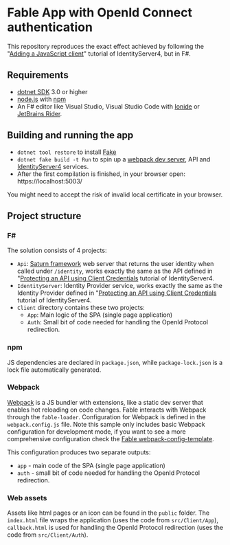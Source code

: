 # Fable App with OpenId Connect authentication

This repository reproduces the exact effect achieved by following the "[Adding a JavaScript client](https://identityserver4.readthedocs.io/en/latest/quickstarts/4_javascript_client.html)" tutorial of IdentityServer4, but in F#.

## Requirements

* [dotnet SDK](https://www.microsoft.com/net/download/core) 3.0 or higher
* [node.js](https://nodejs.org) with [npm](https://www.npmjs.com/)
* An F# editor like Visual Studio, Visual Studio Code with [Ionide](http://ionide.io/) or [JetBrains Rider](https://www.jetbrains.com/rider/).

## Building and running the app

* `dotnet tool restore` to install [Fake](https://fake.build/)
* `dotnet fake build -t Run` to spin up a [webpack dev server](https://webpack.js.org/configuration/dev-server/), API and [IdentityServer4](https://identityserver4.readthedocs.io/en/latest/) services.
* After the first compilation is finished, in your browser open: https://localhost:5003/

You might need to accept the risk of invalid local certificate in your browser.

## Project structure

### F#

The solution consists of 4 projects:

- `Api`: [Saturn framework](https://saturnframework.org/) web server that returns the user identity when called under `/identity`, works exactly the same as the API defined in "[Protecting an API using Client Credentials](https://identityserver4.readthedocs.io/en/latest/quickstarts/1_client_credentials.html) tutorial of IdentityServer4.
- `IdentityServer`: Identity Provider service, works exactly the same as the Identity Provider defined in "[Protecting an API using Client Credentials](https://identityserver4.readthedocs.io/en/latest/quickstarts/1_client_credentials.html) tutorial of IdentityServer4.
- `Client` directory contains these two projects:
	- `App`: Main logic of the SPA (single page application)
	- `Auth`: Small bit of code needed for handling the OpenId Protocol redirection.

### npm

JS dependencies are declared in `package.json`, while `package-lock.json` is a lock file automatically generated.

### Webpack

[Webpack](https://webpack.js.org) is a JS bundler with extensions, like a static dev server that enables hot reloading on code changes.
Fable interacts with Webpack through the `fable-loader`. Configuration for Webpack is defined in the `webpack.config.js` file.
Note this sample only includes basic Webpack configuration for development mode,
if you want to see a more comprehensive configuration check the [Fable webpack-config-template](https://github.com/fable-compiler/webpack-config-template/blob/master/webpack.config.js).

This configuration produces two separate outputs:
- `app` - main code of the SPA (single page application)
- `auth` - small bit of code needed for handling the OpenId Protocol redirection.

### Web assets

Assets like html pages or an icon can be found in the `public` folder.
The `index.html` file wraps the application (uses the code from `src/Client/App`),
`callback.html` is used for handling the OpenId Protocol redirection (uses the code from `src/Client/Auth`).
